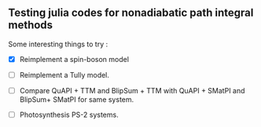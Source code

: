 ## Testing julia codes for nonadiabatic path integral methods


Some interesting things to try :


- [x] Reimplement a spin-boson model

- [ ] Reimplement a Tully model.

- [ ] Compare QuAPI + TTM and BlipSum + TTM with QuAPI + SMatPI and BlipSum+ SMatPI for same system.

- [ ] Photosynthesis PS-2 systems. 


